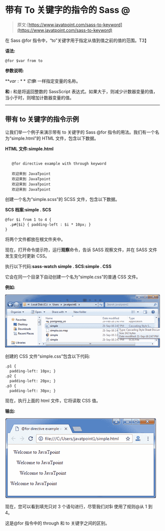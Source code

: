 # 带有 To 关键字的指令的 Sass @

> 原文:[https://www.javatpoint.com/sass-to-keyword](https://www.javatpoint.com/sass-to-keyword)

在 Sass @for 指令中，“to”关键字用于指定从<start>值到<end>值之前的值的范围。</end>T3】</start>

**语法:**

```
@for $var from to 
```

**参数说明:**

**$var:** 它像$i 一样指定变量的名称。

**<start>和 <end>:</end></start>** <start>和<end>是将返回整数的 SassScript 表达式。如果<start>大于<end>，则减少计数器变量的值，当<start>小于<end>时，则增加计数器变量的值。</end></start></end></start></end></start>

* * *

## 带有 to 关键字的指令示例

让我们举一个例子来演示带有 to 关键字的 Sass @for 指令的用法。我们有一个名为“simple.html”的 HTML 文件，包含以下数据。

**HTML 文件:simple.html**

```

   @for directive example with through keyword

   欢迎来到 JavaTpoint
   欢迎来到 JavaTpoint
   欢迎来到 JavaTpoint
   欢迎来到 JavaTpoint

```

创建一个名为“simple.scss”的 SCSS 文件，包含以下数据。

**SCS 档案:simple . SCS**

```
@for $i from 1 to 4 {
  .p#{$i} { padding-left : $i * 10px; }
} 

```

将两个文件都放在根文件夹中。

现在，打开命令提示符，运行**观察**命令，告诉 SASS 观察文件，并在 SASS 文件发生变化时更新 CSS。

执行以下代码:**sass-watch simple . SCS:simple . CSS**

它会在同一个目录下自动创建一个名为“simple.css”的普通 CSS 文件。

**例如:**

![Sass  to keyword1](img/1c1e923c5d8953b60efd0af414de5472.png)

创建的 CSS 文件“simple.css”包含以下代码:

```
.p1 {
  padding-left: 10px; }
.p2 {
  padding-left: 20px; }
.p3 {
  padding-left: 30px; }

```

现在，执行上面的 html 文件，它将读取 CSS 值。

**输出:**

![Sass  to keyword2](img/eeadefba8be0fcfe698e2dc2ffb8d946.png)

现在，您可以看到填充只对 3 个语句进行，尽管我们对$i 使用了规则@从 1 到 4。

这是@for 指令中的 through 和 to 关键字之间的区别。